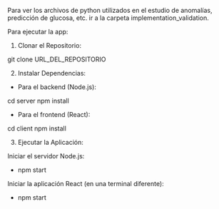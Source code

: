 Para ver los archivos de python utilizados en el estudio de anomalías, predicción de glucosa, etc. ir a la carpeta implementation_validation.

Para ejecutar la app:

1. Clonar el Repositorio:

git clone URL_DEL_REPOSITORIO


2. Instalar Dependencias:

- Para el backend (Node.js):

cd server
npm install

- Para el frontend (React):

cd client
npm install

3. Ejecutar la Aplicación:

Iniciar el servidor Node.js:

- npm start

Iniciar la aplicación React (en una terminal diferente):

- npm start

